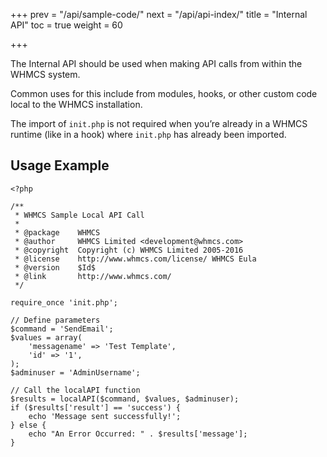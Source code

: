 +++
prev = "/api/sample-code/"
next = "/api/api-index/"
title = "Internal API"
toc = true
weight = 60

+++

The Internal API should be used when making API calls from within the WHMCS system.

Common uses for this include from modules, hooks, or other custom code local to the WHMCS installation.

The import of `init.php` is not required when you’re already in a WHMCS runtime (like in a hook) where `init.php` has already been imported.

## Usage Example

```
<?php

/**
 * WHMCS Sample Local API Call
 *
 * @package    WHMCS
 * @author     WHMCS Limited <development@whmcs.com>
 * @copyright  Copyright (c) WHMCS Limited 2005-2016
 * @license    http://www.whmcs.com/license/ WHMCS Eula
 * @version    $Id$
 * @link       http://www.whmcs.com/
 */

require_once 'init.php';

// Define parameters
$command = 'SendEmail';
$values = array(
    'messagename' => 'Test Template',
    'id' => '1',
);
$adminuser = 'AdminUsername';

// Call the localAPI function
$results = localAPI($command, $values, $adminuser);
if ($results['result'] == 'success') {
    echo 'Message sent successfully!';
} else {
    echo "An Error Occurred: " . $results['message'];
}

```
